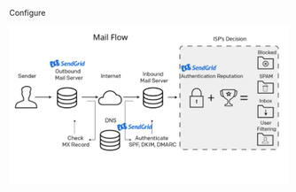 Configure

![Alt text](https://github.com/mrbang2209/AWS/blob/master/System%20Mail%20Server/Image/email-flow.png)
